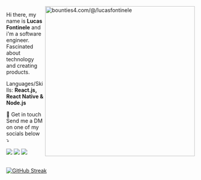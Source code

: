 <div>
  <a href="https://app.bounties4.com/@/lucasfontinele" target="_blank">
    <img align="right" title="bounties4.com/@/lucasfontinele" alt="bounties4.com/@/lucasfontinele" src="https://storage.googleapis.com/profile_avatar/production/109085540586531524526/1697474366095_badge.png" width="400" height="400" />
  </a>
</div>

<p>
  Hi there, my name is <strong>Lucas Fontinele</strong> and i'm a software engineer.<br>
  Fascinated about technology and creating products.
</p>

<p align="left">
  Languages/Skills: <strong>React.js, React Native & Node.js</strong>
</p>

<p align="left">
💌  Get in touch<br>
  Send me a DM on one of my socials below ⤵️
</p>

<p align="left">
  <a href="mailto:contato@fontinele.dev" alt="Gmail">
  <img src="https://img.shields.io/badge/-contato@fontinele.dev-e34c41?style=flat-        square&labelColor=e34c41&logo=gmail&logoColor=white&link=contato@fontinele.dev" /></a>
  
<a href="https://www.linkedin.com/in/lucasfontinele" alt="Linkedin">
  <img src="https://img.shields.io/badge/-Lucas%20Fontinele-blue?style=flat-  square&logo=Linkedin&logoColor=white&link=https://www.linkedin.com/in/lucasfontinele" /></a>
  
<a href="https://twitter.com/frontnele" alt="Twitter">
  <img src="https://img.shields.io/badge/-Lucas Fontinele-1ca0f1?style=flat-square&labelColor=1ca0f1&logo=twitter&logoColor=white&link=https://twitter.com/frontnele" /></a>
</p>

<br />

<div align="left">
  <a href="https://git.io/streak-stats">
    <img src="https://github-readme-streak-stats.herokuapp.com?user=lucasfontinele&theme=algolia&hide_border=true&locale=pt_BR&date_format=j%20M%5B%20Y%5D" alt="GitHub Streak" />
  </a>
</div>
